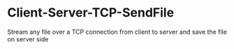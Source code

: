 # Client-Server-TCP-SendFile
Stream any file over a TCP connection from client to server and save the file on server side
